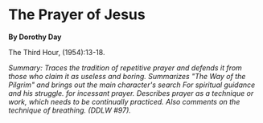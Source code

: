 The Prayer of Jesus
===================

**By Dorothy Day**

The Third Hour, (1954):13-18.

*Summary: Traces the tradition of repetitive prayer and defends it from
those who claim it as useless and boring. Summarizes "The Way of the
Pilgrim" and brings out the main character's search For spiritual
guidance and his struggle. for incessant prayer. Describes prayer as a
technique or work, which needs to be continually practiced. Also
comments on the technique of breathing. (DDLW \#97).*


